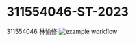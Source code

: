 # 311554046-ST-2023
311554046 林愉修
![example workflow](https://github.com/ericlinqq/311554046-ST-2023/actions/workflows/github-actions-demo.yml/badge.svg)
